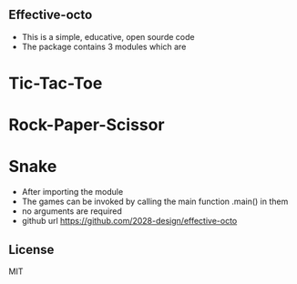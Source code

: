 ## Effective-octo
- This is a simple, educative, open sourde code 
- The package contains 3 modules which are
# Tic-Tac-Toe
# Rock-Paper-Scissor
# Snake
- After importing the module 
- The games can be invoked by calling the main function .main() in them 
- no arguments are required 
- github url https://github.com/2028-design/effective-octo
## License
MIT